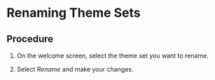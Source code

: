 <!-- loio6e2d4dc7ebb1412aa71be1020eb2d65a -->

# Renaming Theme Sets



## Procedure

1.  On the welcome screen, select the theme set you want to rename.

2.  Select *Rename* and make your changes.


